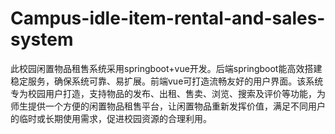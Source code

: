 # Campus-idle-item-rental-and-sales-system
此校园闲置物品租售系统采用springboot+vue开发。后端springboot能高效搭建稳定服务，确保系统可靠、易扩展。前端vue可打造流畅友好的用户界面。该系统专为校园用户打造，支持物品的发布、出租、售卖、浏览、搜索及评价等功能，为师生提供一个方便的闲置物品租售平台，让闲置物品重新发挥价值，满足不同用户的临时或长期使用需求，促进校园资源的合理利用。
